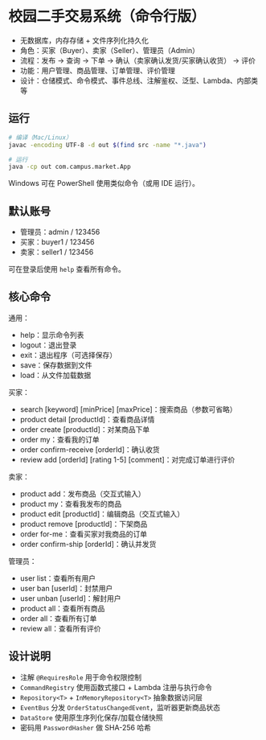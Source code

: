 # 校园二手交易系统（命令行版）

- 无数据库，内存存储 + 文件序列化持久化
- 角色：买家（Buyer）、卖家（Seller）、管理员（Admin）
- 流程：发布 → 查询 → 下单 → 确认（卖家确认发货/买家确认收货） → 评价
- 功能：用户管理、商品管理、订单管理、评价管理
- 设计：仓储模式、命令模式、事件总线、注解鉴权、泛型、Lambda、内部类等

## 运行

```bash
# 编译（Mac/Linux）
javac -encoding UTF-8 -d out $(find src -name "*.java")

# 运行
java -cp out com.campus.market.App
```

Windows 可在 PowerShell 使用类似命令（或用 IDE 运行）。

## 默认账号

- 管理员：admin / 123456
- 买家：buyer1 / 123456
- 卖家：seller1 / 123456

可在登录后使用 `help` 查看所有命令。

## 核心命令

通用：
- help：显示命令列表
- logout：退出登录
- exit：退出程序（可选择保存）
- save：保存数据到文件
- load：从文件加载数据

买家：
- search [keyword] [minPrice] [maxPrice]：搜索商品（参数可省略）
- product detail [productId]：查看商品详情
- order create [productId]：对某商品下单
- order my：查看我的订单
- order confirm-receive [orderId]：确认收货
- review add [orderId] [rating 1-5] [comment]：对完成订单进行评价

卖家：
- product add：发布商品（交互式输入）
- product my：查看我发布的商品
- product edit [productId]：编辑商品（交互式输入）
- product remove [productId]：下架商品
- order for-me：查看买家对我商品的订单
- order confirm-ship [orderId]：确认并发货

管理员：
- user list：查看所有用户
- user ban [userId]：封禁用户
- user unban [userId]：解封用户
- product all：查看所有商品
- order all：查看所有订单
- review all：查看所有评价

## 设计说明

- 注解 `@RequiresRole` 用于命令权限控制
- `CommandRegistry` 使用函数式接口 + Lambda 注册与执行命令
- `Repository<T>` + `InMemoryRepository<T>` 抽象数据访问层
- `EventBus` 分发 `OrderStatusChangedEvent`，监听器更新商品状态
- `DataStore` 使用原生序列化保存/加载仓储快照
- 密码用 `PasswordHasher` 做 SHA-256 哈希
